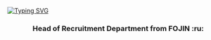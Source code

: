 
[![Typing SVG](https://readme-typing-svg.herokuapp.com?color=%06382044&lines=Hi,+I'm+Anna)](https://git.io/typing-svg)
<h3 align="center"> Head of Recruitment Department from FOJIN :ru: </h3>

